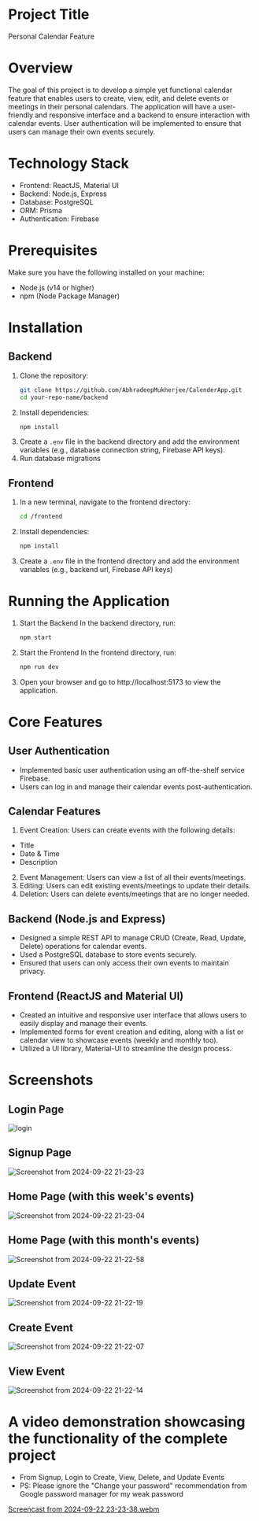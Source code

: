 
# Project Title
Personal Calendar Feature

# Overview
The goal of this project is to develop a simple yet functional calendar feature that enables users to create, view, edit, and delete events or meetings in their personal calendars. The application will have a user-friendly and responsive interface and a backend to ensure interaction with calendar events. User authentication will be implemented to ensure that users can manage their own events securely.

# Technology Stack
- Frontend: ReactJS, Material UI
- Backend: Node.js, Express
- Database: PostgreSQL
- ORM: Prisma
- Authentication: Firebase

# Prerequisites
Make sure you have the following installed on your machine:
- Node.js (v14 or higher)
- npm (Node Package Manager)

# Installation
## Backend
1. Clone the repository:
   ```bash
   git clone https://github.com/AbhradeepMukherjee/CalenderApp.git
   cd your-repo-name/backend
   ```
2. Install dependencies:
   ```bash
   npm install
   ```
3. Create a ```.env``` file in the backend directory and add the environment variables (e.g., database connection string, Firebase API keys).
4. Run database migrations
## Frontend
1. In a new terminal, navigate to the frontend directory:
   ```bash
   cd /frontend
   ```
2. Install dependencies:
   ```bash
   npm install
   ```
3. Create a ```.env``` file in the frontend directory and add the environment variables (e.g., backend url, Firebase API keys)

# Running the Application
1. Start the Backend
     In the backend directory, run:
   ```bash
   npm start
   ```
2. Start the Frontend
   In the frontend directory, run:
    ```bash
   npm run dev
   ```
3. Open your browser and go to http://localhost:5173 to view the application.

# Core Features
## User Authentication
- Implemented basic user authentication using an off-the-shelf service Firebase.
- Users can log in and manage their calendar events post-authentication.

## Calendar Features
1. Event Creation: Users can create events with the following details:
- Title
- Date & Time
- Description
2. Event Management: Users can view a list of all their events/meetings.
3. Editing: Users can edit existing events/meetings to update their details.
4. Deletion: Users can delete events/meetings that are no longer needed.

## Backend (Node.js and Express)

- Designed a simple REST API to manage CRUD (Create, Read, Update, Delete) operations for calendar events.
- Used a PostgreSQL database to store events securely.
- Ensured that users can only access their own events to maintain privacy.

## Frontend (ReactJS and Material UI)

- Created an intuitive and responsive user interface that allows users to easily display and manage their events.
- Implemented forms for event creation and editing, along with a list or calendar view to showcase events (weekly and monthly too).
- Utilized a UI library, Material-UI to streamline the design process.

# Screenshots

## Login Page

![login](https://github.com/user-attachments/assets/69a2b9e5-aff2-4aa5-9dd5-b5b266f63c1c)

## Signup Page

![Screenshot from 2024-09-22 21-23-23](https://github.com/user-attachments/assets/eba4a750-afa6-448a-a529-bd4b688331e6)

## Home Page (with this week's events)

![Screenshot from 2024-09-22 21-23-04](https://github.com/user-attachments/assets/2762d443-6682-4ce8-8df6-516544d74d20)

## Home Page (with this month's events)

![Screenshot from 2024-09-22 21-22-58](https://github.com/user-attachments/assets/d461939a-8c90-4256-b233-28119a825d2e)

## Update Event

![Screenshot from 2024-09-22 21-22-19](https://github.com/user-attachments/assets/38f314c8-f255-4a8d-ab2f-5ee61e0f7140)

## Create Event

![Screenshot from 2024-09-22 21-22-07](https://github.com/user-attachments/assets/5098f7af-cc6e-48de-9d20-f8c51c8501c6)

## View Event

![Screenshot from 2024-09-22 21-22-14](https://github.com/user-attachments/assets/aa2dc64f-a59e-44b5-a048-04f3a71f852e)

# A video demonstration showcasing the functionality of the complete project
- From Signup, Login to Create, View, Delete, and Update Events
- PS: Please ignore the "Change your password" recommendation from Google password manager for my weak password 

[Screencast from 2024-09-22 23-23-38.webm](https://github.com/user-attachments/assets/a9ae5f40-7734-4f4c-85b3-8471f3c59593)

